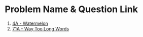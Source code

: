 <h1>Problem Name & Question Link</h1>

1. [4A - Watermelon](https://codeforces.com/problemset/problem/4/A)
1. [71A - Way Too Long Words](https://codeforces.com/problemset/problem/71/A)